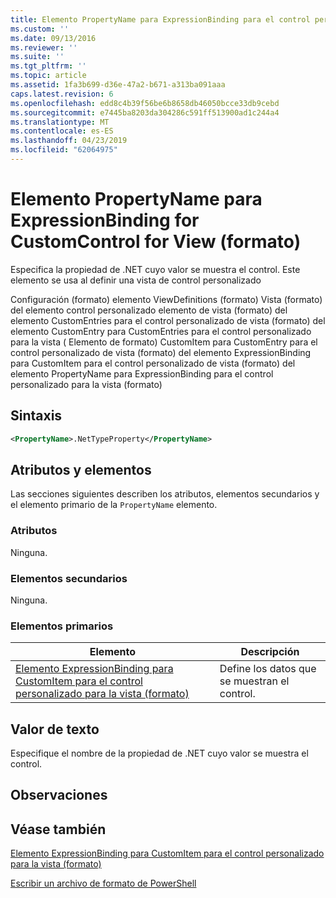 ```yaml
---
title: Elemento PropertyName para ExpressionBinding para el control personalizado para la vista (formato) | Microsoft Docs
ms.custom: ''
ms.date: 09/13/2016
ms.reviewer: ''
ms.suite: ''
ms.tgt_pltfrm: ''
ms.topic: article
ms.assetid: 1fa3b699-d36e-47a2-b671-a313ba091aaa
caps.latest.revision: 6
ms.openlocfilehash: edd8c4b39f56be6b8658db46050bcce33db9cebd
ms.sourcegitcommit: e7445ba8203da304286c591ff513900ad1c244a4
ms.translationtype: MT
ms.contentlocale: es-ES
ms.lasthandoff: 04/23/2019
ms.locfileid: "62064975"
---
```

# <a name="propertyname-element-for-expressionbinding-for-customcontrol-for-view-format"></a>Elemento PropertyName para ExpressionBinding for CustomControl for View (formato)

Especifica la propiedad de .NET cuyo valor se muestra el control. Este elemento se usa al definir una vista de control personalizado

Configuración (formato) elemento ViewDefinitions (formato) Vista (formato) del elemento control personalizado elemento de vista (formato) del elemento CustomEntries para el control personalizado de vista (formato) del elemento CustomEntry para CustomEntries para el control personalizado para la vista ( Elemento de formato) CustomItem para CustomEntry para el control personalizado de vista (formato) del elemento ExpressionBinding para CustomItem para el control personalizado de vista (formato) del elemento PropertyName para ExpressionBinding para el control personalizado para la vista (formato)

## <a name="syntax"></a>Sintaxis

```xml
<PropertyName>.NetTypeProperty</PropertyName>
```

## <a name="attributes-and-elements"></a>Atributos y elementos

Las secciones siguientes describen los atributos, elementos secundarios y el elemento primario de la `PropertyName` elemento.

### <a name="attributes"></a>Atributos

Ninguna.

### <a name="child-elements"></a>Elementos secundarios

Ninguna.

### <a name="parent-elements"></a>Elementos primarios

|Elemento|Descripción|
|-------------|-----------------|
|[Elemento ExpressionBinding para CustomItem para el control personalizado para la vista (formato)](./expressionbinding-element-for-customitem-for-customcontrol-for-view-format.md)|Define los datos que se muestran el control.|

## <a name="text-value"></a>Valor de texto

Especifique el nombre de la propiedad de .NET cuyo valor se muestra el control.

## <a name="remarks"></a>Observaciones

## <a name="see-also"></a>Véase también

[Elemento ExpressionBinding para CustomItem para el control personalizado para la vista (formato)](./expressionbinding-element-for-customitem-for-customcontrol-for-view-format.md)

[Escribir un archivo de formato de PowerShell](./writing-a-powershell-formatting-file.md)
